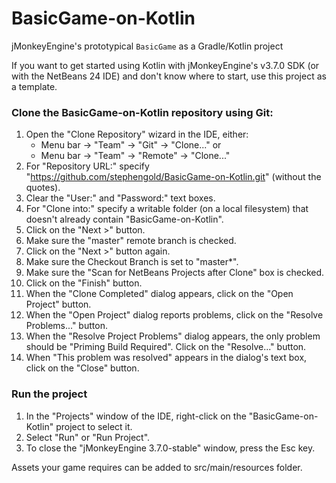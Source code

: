 # BasicGame-on-Kotlin

jMonkeyEngine's prototypical `BasicGame` as a Gradle/Kotlin project

If you want to get started using Kotlin with jMonkeyEngine's v3.7.0 SDK (or with
the NetBeans 24 IDE) and don't know where to start, use this project as a template.

### Clone the BasicGame-on-Kotlin repository using Git:

 1. Open the "Clone Repository" wizard in the IDE, either:
     + Menu bar -> "Team" -> "Git" -> "Clone..." or
     + Menu bar -> "Team" -> "Remote" -> "Clone..."
 2. For "Repository URL:" specify
    "https://github.com/stephengold/BasicGame-on-Kotlin.git" (without the quotes).
 3. Clear the "User:" and "Password:" text boxes.
 4. For "Clone into:" specify a writable folder (on a local filesystem)
    that doesn't already contain "BasicGame-on-Kotlin".
 5. Click on the "Next >" button.
 6. Make sure the "master" remote branch is checked.
 7. Click on the "Next >" button again.
 8. Make sure the Checkout Branch is set to "master*".
 9. Make sure the "Scan for NetBeans Projects after Clone" box is checked.
10. Click on the "Finish" button.
11. When the "Clone Completed" dialog appears,
    click on the "Open Project" button.
12. When the "Open Project" dialog reports problems,
    click on the "Resolve Problems..." button.
13. When the "Resolve Project Problems" dialog appears, the only problem should be "Priming Build Required".
    Click on the "Resolve..." button.
14. When "This problem was resolved" appears in the dialog's text box,
    click on the "Close" button.

### Run the project

 1. In the "Projects" window of the IDE,
    right-click on the "BasicGame-on-Kotlin" project to select it.
 2. Select "Run" or "Run Project".
 3. To close the "jMonkeyEngine 3.7.0-stable" window, press the Esc key.

Assets your game requires can be added to src/main/resources folder.
